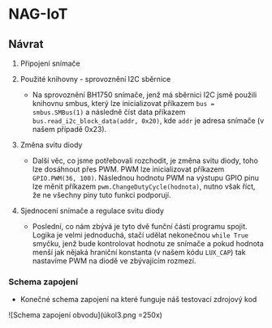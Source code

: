 # NAG-IoT
## Návrat

1. Připojení snímače

2. Použité knihovny - sprovoznění I2C sběrnice
	- Na sprovoznění BH1750 snímače, jenž má sběrnici I2C jsmě použili knihovnu smbus, který lze inicializovat příkazem `bus = smbus.SMBus(1)` a následně číst data příkazem `bus.read_i2c_block_data(addr, 0x20)`, kde `addr` je adresa snímače (v našem případě 0x23). 

3. Změna svitu diody
	- Další věc, co jsme potřebovali rozchodit, je změna svitu diody, toho lze dosáhnout přes PWM. PWM lze inicializovat příkazem `GPIO.PWM(36, 100)`. Následnou hodnotu PWM na výstupu GPIO pinu lze měnit příkazem `pwm.ChangeDutyCycle(hodnota)`, nutno však říct, že ne všechny piny tuto funkci podporují. 

4. Sjednocení snímače a regulace svitu diody
	- Poslední, co nám zbývá je tyto dvě funční části programu spojit. Logika je velmi jednoduchá, stačí udělat nekonečnou `while True` smyčku, jenž bude kontrolovat hodnotu ze snímače a pokud hodnota menší jak nějaká hraniční konstanta (v našem kódu `LUX_CAP`) tak nastavíme PWM na diodě ve zbývajícím rozmezí.

### Schema zapojení

- Konečné schema zapojení na které funguje náš testovací zdrojový kod

![Schema zapojení obvodu](úkol3.png =250x)
